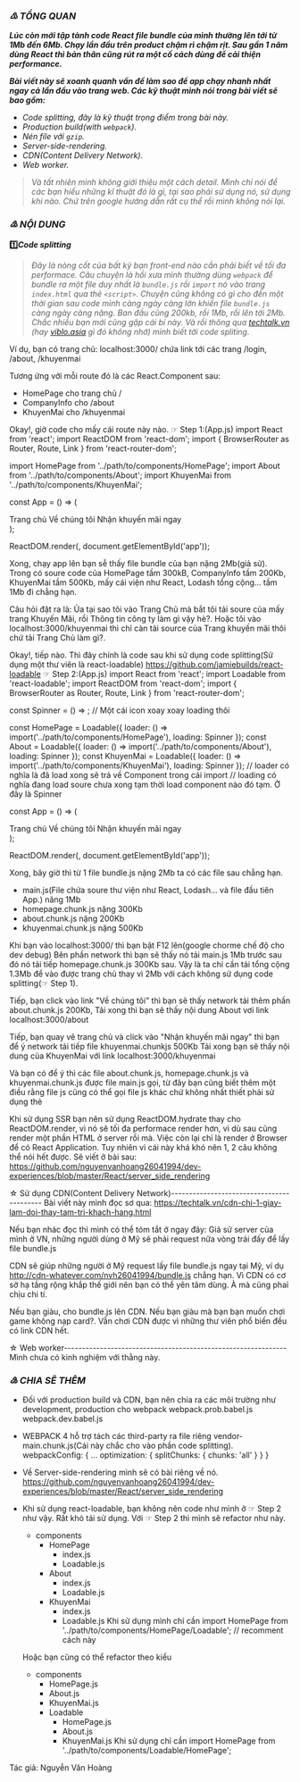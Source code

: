 ### _♳ TỔNG QUAN_
_**Lúc còn mới tập tành code React file bundle của mình thường lên tới từ 1Mb đến 6Mb. Chạy lần đầu trên product chậm rì chậm rịt. Sau gần 1 năm dùng React thì bản thân cũng rút ra một cố cách dùng để cải thiện performance.**_  
  
_**Bài viết này sẽ xoanh quanh vấn đề làm sao để app chạy nhanh nhất ngay cả lần đầu vào trang web. Các kỹ thuật mình nói trong bài viết sẽ bao gồm:**_  
- _Code splitting, đây là kỹ thuật trọng điểm trong bài này._
- _Production build(with `webpack`)._
- _Nén file với `gzip`._
- _Server-side-rendering._
- _CDN(Content Delivery Network)._
- _Web worker._  
  
> _Và tất nhiên mình không giới thiệu một cách detail. Mình chỉ nói để các bạn hiểu những kĩ thuật đó là gì, tại sao phải sử dụng nó, sử dụng khi nào. Chứ trên google hướng dẫn rất cụ thể rồi mình không nói lại._  
### _♴ NỘI DUNG_
**:one:_Code splitting_**  
> _Đây là nòng cốt của bất kỳ bạn front-end nào cần phải biết về tối đa performace. Câu chuyện là hồi xưa mình thường dùng `webpack` để bundle ra một file duy nhất là `bundle.js` rồi `import` nó vào trang `index.html` qua thẻ `<script>`. Chuyện cũng không có gì cho đến một thời gian sau code mình càng ngày càng lớn khiến file `bundle.js` càng ngày càng nặng. Ban đầu cũng 200kb, rồi 1Mb, rồi lên tới 2Mb. Chắc nhiều bạn mới cũng gặp cái bí này. Và rồi thông qua [techtalk.vn](https://techtalk.vn/) (hay [viblo.asia](https://viblo.asia/) gì đó không nhớ) mình biết tới code spliting._  
  
  Ví dụ, bạn có trang chủ: localhost:3000/ chứa link tới các trang /login, /about, /khuyenmai
  
  Tương ứng với mỗi route đó là các React.Component sau:
  - HomePage cho trang chủ /
  - CompanyInfo cho /about
  - KhuyenMai cho /khuyenmai
  
  Okay!, giờ code cho mấy cái route này nào.
☞ Step 1:(App.js)
  import React from 'react';
  import ReactDOM from 'react-dom';
  import { BrowserRouter as Router, Route, Link } from 'react-router-dom';
  
  import HomePage from '../path/to/components/HomePage';
  import About from '../path/to/components/About';
  import KhuyenMai from '../path/to/components/KhuyenMai';
  
  const App = () => (
    <Router>
      <div>
        <Link to="/">Trang chủ</Link>
        <Link to="/about">Về chúng tôi</Link>
        <Link to="/khuyenmai">Nhận khuyến mãi ngay</Link>
        <Route exact component={HomePage} />
        <Route component={CompanyInfo} />
        <Route component={KhuyenMai} />
      </div>
    </Router>
  );
  
  ReactDOM.render(<App />, document.getElementById('app'));
  
  Xong, chạy app lên bạn sễ thấy file bundle của bạn nặng 2Mb(giả sử). Trong có soure code của HomePage tầm 300kB,
  CompanyInfo tầm 200Kb, KhuyenMai tầm 500Kb, mấy cái viện như React, Lodash tổng cộng... tầm 1Mb đi chẳng hạn.
  
  Câu hỏi đặt ra là: Ủa tại sao tôi vào Trang Chủ mà bắt tôi tải soure của mấy trang Khuyến Mãi, rồi Thông tin công ty
  làm gì vậy hè?. Hoặc tôi vào localhost:3000/khuyenmai thì chỉ càn tải source của Trang khuyến mãi thôi chứ tải Trang Chủ
  làm gì?.
  
  Okay!, tiếp nào. Thì đây chính là code sau khi sử dụng code splitting(Sử dụng một thư viên là react-loadable)
    https://github.com/jamiebuilds/react-loadable
☞ Step 2:(App.js)
  import React from 'react';
  import Loadable from 'react-loadable';
  import ReactDOM from 'react-dom';
  import { BrowserRouter as Router, Route, Link } from 'react-router-dom';
  
  const Spinner = () => <span className="spinner" />; // Một cái icon xoay xoay loading thôi
  
  const HomePage = Loadable({ loader: () => import('../path/to/components/HomePage'), loading: Spinner });
  const About = Loadable({ loader: () => import('../path/to/components/About'), loading: Spinner });
  const KhuyenMai = Loadable({ loader: () => import('../path/to/components/KhuyenMai'), loading: Spinner });
  // loader có nghĩa là đã load xong sẽ trả về Component trong cái import
  // loading có nghĩa đang load soure chưa xong tạm thời load component nào đó tạm. Ở đây là Spinner
  
  const App = () => (
    <Router>
      <div>
        <Link to="/">Trang chủ</Link>
        <Link to="/about">Về chúng tôi</Link>
        <Link to="/khuyenmai">Nhận khuyến mãi ngay</Link>
        <Route exact component={HomePage} />
        <Route component={CompanyInfo} />
        <Route component={KhuyenMai} />
      </div>
    </Router>
  );
  
  ReactDOM.render(<App />, document.getElementById('app'));
  
  Xong, bây giờ thì từ 1 file bundle.js nặng 2Mb ta có các file sau chẳng hạn.
  - main.js(File chứa soure thư viện như React, Lodash... và file đầu tiên App.) năng 1Mb
  - homepage.chunk.js nặng 300Kb
  - about.chunk.js nặng 200Kb
  - khuyenmai.chunk.js nặng 500Kb
  
  Khi bạn vào localhost:3000/ thì bạn bật F12 lên(google chorme chế độ cho dev debug)
  Bên phần network thì bạn sẽ thấy nó tải main.js 1Mb trước sau đó nó tải tiếp homepage.chunk.js 300Kb sau.
  Vậy là ta chỉ cần tải tổng cộng 1.3Mb để vào được trang chủ thay vì 2Mb với cách không sử dụng code splitting(☞ Step 1).
  
  Tiếp, bạn click vào link "Về chúng tôi" thì bạn sẽ thấy network tải thêm phần about.chunk.js 200Kb, Tải xong thì bạn sẽ
  thấy nội dung About vơi link localhost:3000/about
  
  Tiếp, bạn quay vê trang chủ và click vào "Nhận khuyến mãi ngay" thì bạn để ý network tải tiếp file khuyenmai.chunkjs 500Kb
  Tải xong bạn sẽ thấy nội dung của KhuyenMai với link localhost:3000/khuyenmai
  
  Và bạn có để ý thì các file about.chunk.js, homepage.chunk.js và khuyenmai.chunk.js được file main.js gọi, từ đây bạn cũng
  biết thêm một điều rằng file js cũng có thể gọi file js khác chứ không nhất thiết phải sử dụng thẻ <script>
  
  Mình sẽ nói tiếp một tí về phần kinh nghiệm của mình khi spliting ở phần CHIA SẺ THÊM về phần này.
  
**:two:_Production build_**  
> _Yeah!, nó thật ra đơn giản lắm. File `bundle.js` của bạn ban đầu lớn một phần là do code bạn có nhiều comment qúa chẳng hạn, hoặc tên biến dài, hoặc ký tự Enter thì vô vàn, blabla. [webpack](https://webpack.js.org/) thần thánh sẽ giúp bạn minimize code lại._  
  
**:three:_gzip**
  Cái này thì như kiểu như này.
  - Browser: Ê Server, bundle.js nặng đấy, gửi tao file nén đi.
  - Server: Okay chú, để anh nén đã.... Okay của chú đây.
  - Browser: Ukm, lấy được rồi, để tao giải nén rồi chạy lên cho người dùng.
  
  Giả sử file bundle.js của bạn nặng 2Mb đi, khá tốn băng thông. Server sẽ nén lại với khoảng đâu có 300Kb, Browser
  sẽ tải về và giải nén ra 2Mb lại thôi. Giải nén xong rồi đọc.
  
  Mình không chắc các trình duyệt cũ có hỗ trợ cái này hay không nữa. Bên server mình dùng express thì mình dùng
  kèm compression. Tài liệu:
    https://expressjs.com/en/advanced/best-practice-performance.html#use-gzip-compression

  Để check trang web của bạn đã sử dụng gzip chưa thì F12 kiểm tra phần network. Nó có ghi dung lượng đấy.
  
☆ Server-side-rendering(SSR)-------------------------------------------
  Cái này nó không có gì phức tạp hết, làm thực tế mới khó đấy.
  Mình miêu tả nó đơn giản thế này thôi nhé: Mang tiếng là Server-side-rendering nhưng thật chất nó vẫn là
  Client-side-rendering đấy, rất là lừa tình. Nó render ra HTML tĩnh trên server rồi gửi cho Browser
  nhằm tiết kiệm băng thông thôi, nó vẫn render lại ở client như bình thường thôi à. Vì HTML của một phần nào đó
  cho người dùng thấy nên cảm giác nó nhanh chứ thực tế nó lấy đi sức lao động của server nhiều hơn.
    https://reactjs.org/docs/react-dom-server.html
    
  Ví dụ với server node.
  import HomePage from '../path/to/components/HomePage'; // Ví dụ const HomePage = () => <div>This is HomePage</div>;
  app.get('/homepage', (res, req) => res.send(`
    <html>
      <body>
        <div id="app">${ReactDOMServer.renderToString(<HomePage />)}</div>
        <script src="/bundle.js"></script>
      </body>
    </html>
  `));
  
  lúc này: nếu bạn F12 và check phần network và xem respone của localhost:3000/ bạn sẽ thấy như này
    <html>
      <body>
        <div id="app"><div>This is HomePage</div></div>
        <script src="/bundle.js"></script>
      </body>
    </html>
    
  Khi sử dụng SSR bạn nên sử dụng ReactDOM.hydrate thay cho ReactDOM.render, vì nó sẽ tối đa performace render hơn, vì
  dù sau cũng render một phần HTML ở server rồi mà. Việc còn lại chỉ là render ở Browser để có React Application.
  Tuy nhiên vì cái này khá khó nên 1, 2 câu không thể nói hết được. Sẽ viết ở bài sau:
    https://github.com/nguyenvanhoang26041994/dev-experiences/blob/master/React/server_side_rendering
  
☆ Sử dụng CDN(Content Delivery Network)------------------------------------------
  Bài viết này mình đọc sơ qua: https://techtalk.vn/cdn-chi-1-giay-lam-doi-thay-tam-tri-khach-hang.html
  
  Nếu bạn nhác đọc thì mình có thể tóm tắt ở ngay đây:
  Giả sử server của mình ở VN, những người dùng ở Mỹ sẽ phải request nữa vòng trái đấy để lấy file bundle.js
  
  CDN sẽ giúp những người ở Mỹ request lấy file bundle.js ngay tại Mỹ, ví dụ http://cdn-whatever.com/nvh26041994/bundle.js
  chẳng hạn. Vì CDN có cơ sở hạ tầng rộng khắp thế giới nên bạn có thể yên tâm dùng. À mà cũng phaỉ chịu chi tí.
  
  Nếu bạn giàu, cho bundle.js lên CDN.
  Nếu bạn giàu mà bạn bạn muốn chơi game không nạp card?. Vẫn chơi CDN được vì những thư viên phổ biến đều có link CDN hết.
  
☆ Web worker--------------------------------------------------------------
    Mình chưa có kinh nghiệm với thằng này.
    

### _♵ CHIA SẼ THÊM_
  - Đối với production build và CDN, bạn nên chia ra các môi trường như development, production cho webpack
    webpack.prob.babel.js
    webpack.dev.babel.js
  - WEBPACK 4 hỗ trợ tách các third-party ra file riêng vendor-main.chunk.js(Cái này chắc cho vào phần code splitting).
    webpackConfig: {
      ...
      optimization: {
        splitChunks: { chunks: 'all' }
      }
    }
  - Về Server-side-rendering mình sẽ có bài riêng về nó.
    https://github.com/nguyenvanhoang26041994/dev-experiences/blob/master/React/server_side_rendering
  - Khi sử dụng react-loadable, bạn không nên code như mình ở ☞ Step 2 như vậy. Rất khó tái sử dụng.
    Với ☞ Step 2 thì mình sẽ refactor như này.
    - components
      - HomePage
        - index.js
        - Loadable.js
      - About
        - index.js
        - Loadable.js
      - KhuyenMai
        - index.js
        - Loadable.js
    Khi sử dụng mình chỉ cần import HomePage from '../path/to/components/HomePage/Loadable'; // recomment cách này
    
    Hoặc bạn cũng có thể refactor theo kiểu
      - components
        - HomePage.js
        - About.js
        - KhuyenMai.js
        - Loadable
          - HomePage.js
          - About.js
          - KhuyenMai.js
    Khi sử dụng chỉ cần import HomePage from '../path/to/components/Loadable/HomePage';


Tác giả: Nguyễn Văn Hoàng

